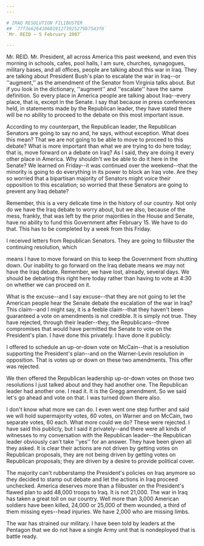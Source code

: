 ```yaml
---
---

# IRAQ RESOLUTION FILIBUSTER
## `77f3e62641060191273925279b7543f6`
`Mr. REID — 5 February 2007`

---
```



Mr. REID. Mr. President, all across America this past weekend, and 
even this morning in schools, cafes, pool halls, I am sure, churches, 
synagogues, military bases, and all offices, people are talking about 
this war in Iraq. They are talking about President Bush's plan to 
escalate the war in Iraq--or ''augment,'' as the amendment of the 
Senator from Virginia talks about. But if you look in the dictionary, 
''augment'' and ''escalate'' have the same definition. So every place 
in America people are talking about Iraq--every place, that is, except 
in the Senate. I say that because in press conferences held, in 
statements made by the Republican leader, they have stated there will 
be no ability to proceed to the debate on this most important issue.

According to my counterpart, the Republican leader, the Republican 
Senators are going to say no and, he says, without exception. What does 
this mean? That we are not going to be able to move to proceed to this 
debate? What is more important than what we are trying to do here 
today; that is, move forward on a debate on Iraq? As I said, they are 
doing it every other place in America. Why shouldn't we be able to do 
it here in the Senate? We learned on Friday--it was continued over the 
weekend--that the minority is going to do everything in its power to 
block an Iraq vote. Are they so worried that a bipartisan majority of 
Senators might voice their opposition to this escalation; so worried 
that these Senators are going to prevent any Iraq debate?

Remember, this is a very delicate time in the history of our country. 
Not only do we have the Iraq debate to worry about, but we also, 
because of the mess, frankly, that was left by the prior majorities in 
the House and Senate, have no ability to fund this Government after 
February 15. We have to do that. This has to be completed by a week 
from this Friday.


I received letters from Republican Senators. They are going to 
filibuster the continuing resolution, which


means I have to move forward on this to keep the Government from 
shutting down. Our inability to go forward on the Iraq debate means we 
may not have the Iraq debate. Remember, we have lost, already, several 
days. We should be debating this right here today rather than having to 
vote at 4:30 on whether we can proceed on it.

What is the excuse--and I say excuse--that they are not going to let 
the American people hear the Senate debate the escalation of the war in 
Iraq? This claim--and I might say, it is a feeble claim--that they 
haven't been guaranteed a vote on amendments is not credible. It is 
simply not true. They have rejected, through their leader--they, the 
Republicans--three compromises that would have permitted the Senate to 
vote on the President's plan. I have done this privately. I have done 
it publicly.

I offered to schedule an up-or-down vote on McCain--that is a 
resolution supporting the President's plan--and on the Warner-Levin 
resolution in opposition. That is votes up or down on these two 
amendments. This offer was rejected.

We then offered the Republican leadership up-or-down votes on those 
two resolutions I just talked about and they had another one. The 
Republican leader had another one. I read it. It is the Gregg 
amendment. So we said let's go ahead and vote on that. I was turned 
down there also.

I don't know what more we can do. I even went one step further and 
said we will hold supermajority votes, 60 votes, on Warner and on 
McCain, two separate votes, 60 each. What more could we do? These were 
rejected. I have said this publicly, but I said it privately--and there 
were all kinds of witnesses to my conversation with the Republican 
leader--the Republican leader obviously can't take ''yes'' for an 
answer. They have been given all they asked. It is clear their actions 
are not driven by getting votes on Republican proposals, they are not 
being driven by getting votes on Republican proposals; they are driven 
by a desire to provide political cover.

The majority can't rubberstamp the President's policies on Iraq 
anymore so they decided to stamp out debate and let the actions in Iraq 
proceed unchecked. America deserves more than a filibuster on the 
President's flawed plan to add 48,000 troops to Iraq. It is not 21,000. 
The war in Iraq has taken a great toll on our country. Well more than 
3,000 American soldiers have been killed, 24,000 or 25,000 of them 
wounded, a third of them missing eyes--head injuries. We have 2,000 who 
are missing limbs.

The war has strained our military. I have been told by leaders at the 
Pentagon that we do not have a single Army unit that is nondeployed 
that is battle ready.